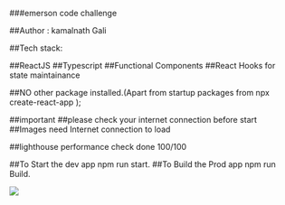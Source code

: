 ###emerson code challenge

##Author : kamalnath Gali

##Tech stack:

##ReactJS
##Typescript
##Functional Components
##React Hooks for state maintainance


##NO other package installed.(Apart from startup packages from npx create-react-app );

##important
##please check your internet connection before start
##Images need Internet connection to load


##lighthouse performance check done 100/100

##To Start the dev app npm run start.
##To Build the Prod app npm run Build.

<img src="performancecheck.png" />
